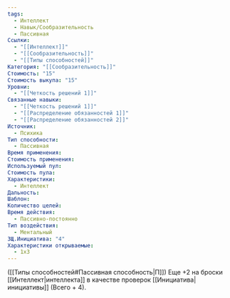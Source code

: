 ```yaml
---
tags:
  - Интеллект
  - Навык/Сообразительность
  - Пассивная
Ссылки:
  - "[[Интеллект]]"
  - "[[Сообразительность]]"
  - "[[Типы способностей]]"
Категория: "[[Сообразительность]]"
Стоимость: "15"
Стоимость выкупа: "15"
Уровни:
  - "[[Четкость решений 1]]"
Связанные навыки:
  - "[[Четкость решений 1]]"
  - "[[Распределение обязанностей 1]]"
  - "[[Распределение обязанностей 2]]"
Источник:
  - Психика
Тип способности:
  - Пассивная
Время применения: 
Стоимость применения: 
Используемый пул: 
Стоимость пула: 
Характеристики:
  - Интеллект
Дальность: 
Шаблон: 
Количество целей: 
Время действия:
  - Пассивно-постоянно
Тип воздействия:
  - Ментальный
ЗЩ.Инициатива: "4"
Характеристики открываемые:
  - 1x3
---
```

([[Типы способностей#Пассивная способность|П]]) Еще +2 на броски [[Интеллект|интеллекта]] в качестве проверок [[Инициатива|инициативы]] (Всего + 4).